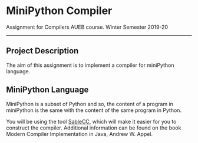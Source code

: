 # MiniPython Compiler
Assignment for Compilers AUEB course. Winter Semester 2019-20

---

## Project Description
The aim of this assignment is to implement a compiler for miniPython language.

## MiniPython Language
MiniPython is a subset of Python and so, the content of a program in miniPython is the same with the content of the same program in Python.

You will be using the tool [SableCC](http://www.sablecc.org/), which will make it easier for you to construct the compiler.
Additional information can be found on the book Modern Compiler Implementation in Java, Andrew W. Appel.

<!--### Supported Commands-->
